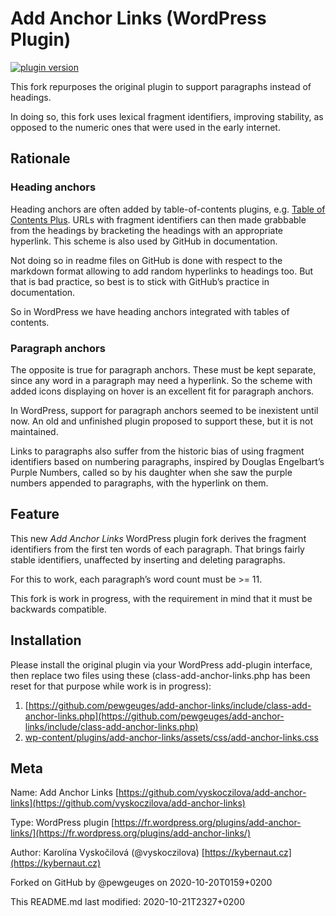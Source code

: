 # Add Anchor Links (WordPress Plugin)

[![plugin version](https://img.shields.io/wordpress/plugin/v/add-anchor-links.svg)](https://wordpress.org/plugins/add-anchor-links)

This fork repurposes the original plugin to support paragraphs instead of headings.

In doing so, this fork uses lexical fragment identifiers, improving stability, as opposed to the numeric ones that were used in the early internet.

## Rationale

### Heading anchors

Heading anchors are often added by table-of-contents plugins, e.g. [Table of Contents Plus](https://wordpress.org/plugins/table-of-contents-plus/). URLs with fragment identifiers can then made grabbable from the headings by bracketing the headings with an appropriate hyperlink. This scheme is also used by GitHub in documentation. 

Not doing so in readme files on GitHub is done with respect to the markdown format allowing to add random hyperlinks to headings too. But that is bad practice, so best is to stick with GitHub’s practice in documentation.

So in WordPress we have heading anchors integrated with tables of contents.

### Paragraph anchors

The opposite is true for paragraph anchors. These must be kept separate, since any word in a paragraph may need a hyperlink. So the scheme with added icons displaying on hover is an excellent fit for paragraph anchors.

In WordPress, support for paragraph anchors seemed to be inexistent until now. An old and unfinished plugin proposed to support these, but it is not maintained.

Links to paragraphs also suffer from the historic bias of using fragment identifiers based on numbering paragraphs, inspired by Douglas Engelbart’s Purple Numbers, called so by his daughter when she saw the purple numbers appended to paragraphs, with the hyperlink on them.

## Feature

This new *Add Anchor Links* WordPress plugin fork derives the fragment identifiers from the first ten words of each paragraph. That brings fairly stable identifiers, unaffected by inserting and deleting paragraphs.

For this to work, each paragraph’s word count must be >= 11.

This fork is work in progress, with the requirement in mind that it must be backwards compatible.

## Installation

Please install the original plugin via your WordPress add-plugin interface, then replace two files using these (class-add-anchor-links.php has been reset for that purpose while work is in progress):
1. [https://github.com/pewgeuges/add-anchor-links/include/class-add-anchor-links.php](https://github.com/pewgeuges/add-anchor-links/include/class-add-anchor-links.php)
2. [wp-content/plugins/add-anchor-links/assets/css/add-anchor-links.css](wp-content/plugins/add-anchor-links/assets/css/add-anchor-links.css)


## Meta

Name: Add Anchor Links [https://github.com/vyskoczilova/add-anchor-links](https://github.com/vyskoczilova/add-anchor-links)

Type: WordPress plugin [https://fr.wordpress.org/plugins/add-anchor-links/](https://fr.wordpress.org/plugins/add-anchor-links/)

Author: Karolína Vyskočilová (@vyskoczilova) [https://kybernaut.cz](https://kybernaut.cz)

Forked on GitHub by @pewgeuges on 2020-10-20T0159+0200

This README.md last modified: 2020-10-21T2327+0200

